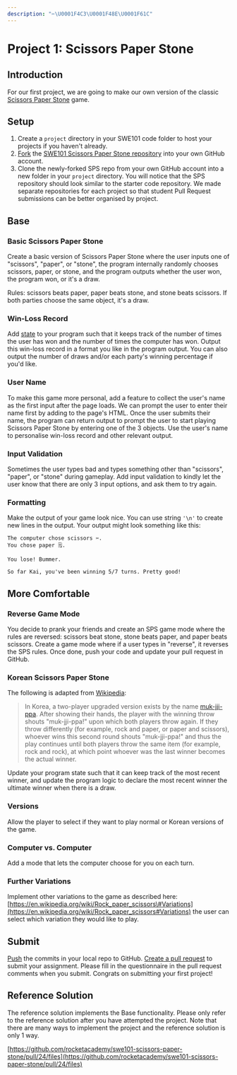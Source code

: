 ```yaml
---
description: "✂️\U0001F4C3\U0001F48E\U0001F61C"
---
```


# Project 1: Scissors Paper Stone

## Introduction

For our first project, we are going to make our own version of the classic [Scissors Paper Stone](https://en.wikipedia.org/wiki/Rock_paper_scissors) game.

## Setup

1. Create a `project` directory in your SWE101 code folder to host your projects if you haven't already.
2. [Fork](../7-github/7.1-github-fork-and-pull-request.md) the [SWE101 Scissors Paper Stone repository](https://github.com/rocketacademy/swe101-scissors-paper-stone) into your own GitHub account.
3. Clone the newly-forked SPS repo from your own GitHub account into a new folder in your `project` directory. You will notice that the SPS repository should look similar to the starter code repository. We made separate repositories for each project so that student Pull Request submissions can be better organised by project.

## Base

### Basic Scissors Paper Stone

Create a basic version of Scissors Paper Stone where the user inputs one of "scissors", "paper", or "stone", the program internally randomly chooses scissors, paper, or stone, and the program outputs whether the user won, the program won, or it's a draw.

Rules: scissors beats paper, paper beats stone, and stone beats scissors. If both parties choose the same object, it's a draw.

### Win-Loss Record

Add [state](../8-managing-state-and-input-validation/8.1-program-lifecycle-and-state.md) to your program such that it keeps track of the number of times the user has won and the number of times the computer has won. Output this win-loss record in a format you like in the program output. You can also output the number of draws and/or each party's winning percentage if you'd like.

### User Name

To make this game more personal, add a feature to collect the user's name as the first input after the page loads. We can prompt the user to enter their name first by adding to the page's HTML. Once the user submits their name, the program can return output to prompt the user to start playing Scissors Paper Stone by entering one of the 3 objects. Use the user's name to personalise win-loss record and other relevant output.

### Input Validation

Sometimes the user types bad and types something other than "scissors", "paper", or "stone" during gameplay. Add input validation to kindly let the user know that there are only 3 input options, and ask them to try again.

### Formatting

Make the output of your game look nice. You can use string `'\n'` to create new lines in the output. Your output might look something like this:

```text
The computer chose scissors ✂️.
You chose paper 🗒.

You lose! Bummer.

So far Kai, you've been winning 5/7 turns. Pretty good!
```

## More Comfortable

### Reverse Game Mode

You decide to prank your friends and create an SPS game mode where the rules are reversed: scissors beat stone, stone beats paper, and paper beats scissors. Create a game mode where if a user types in "reverse", it reverses the SPS rules. Once done, push your code and update your pull request in GitHub.

### Korean Scissors Paper Stone

The following is adapted from [Wikipedia](https://en.wikipedia.org/wiki/Rock_paper_scissors#Adapted_rules):

> In Korea, a two-player upgraded version exists by the name [muk-jji-ppa](https://en.wikipedia.org/wiki/Muk-jji-ppa). After showing their hands, the player with the winning throw shouts "muk-jji-ppa!" upon which both players throw again. If they throw differently \(for example, rock and paper, or paper and scissors\), whoever wins this second round shouts "muk-jji-ppa!" and thus the play continues until both players throw the same item \(for example, rock and rock\), at which point whoever was the last winner becomes the actual winner.

Update your program state such that it can keep track of the most recent winner, and update the program logic to declare the most recent winner the ultimate winner when there is a draw.

### Versions

Allow the player to select if they want to play normal or Korean versions of the game.

### Computer vs. Computer

Add a mode that lets the computer choose for you on each turn.

### Further Variations

Implement other variations to the game as described here: [https://en.wikipedia.org/wiki/Rock_paper_scissors\#Variations](https://en.wikipedia.org/wiki/Rock_paper_scissors#Variations) the user can select which variation they would like to play.

## Submit

[Push](../7-github/7.1-github-fork-and-pull-request.md#git-push) the commits in your local repo to GitHub. [Create a pull request](../7-github/7.1-github-fork-and-pull-request.md#github-pull-request) to submit your assignment. Please fill in the questionnaire in the pull request comments when you submit. Congrats on submitting your first project!

## Reference Solution

The reference solution implements the Base functionality. Please only refer to the reference solution after you have attempted the project. Note that there are many ways to implement the project and the reference solution is only 1 way.

[https://github.com/rocketacademy/swe101-scissors-paper-stone/pull/24/files](https://github.com/rocketacademy/swe101-scissors-paper-stone/pull/24/files)
